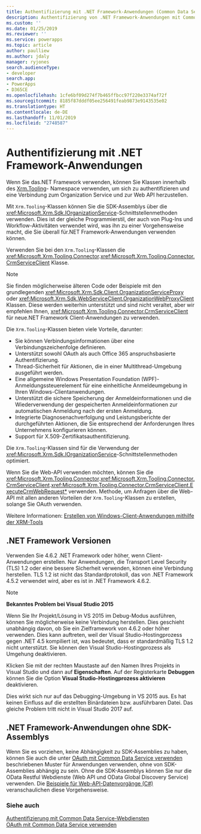 ```yaml
---
title: Authentifizierung mit .NET Framework-Anwendungen (Common Data Service) | Microsoft-Dokumentation
description: Authentifizierung von .NET Framework-Anwendungen mit Common Data Service
ms.custom: ''
ms.date: 01/25/2019
ms.reviewer: ''
ms.service: powerapps
ms.topic: article
author: paulliew
ms.author: jdaly
manager: ryjones
search.audienceType:
- developer
search.app:
- PowerApps
- D365CE
ms.openlocfilehash: 1cfe6bf09d274f7b465ffbcc97f220e3374af72f
ms.sourcegitcommit: 8185f87dddf05ee256491feab9873e9143535e02
ms.translationtype: HT
ms.contentlocale: de-DE
ms.lasthandoff: 11/01/2019
ms.locfileid: "2748587"
---
```

# <a name="authentication-with-net-framework-applications"></a>Authentifizierung mit .NET Framework-Anwendungen

Wenn Sie das.NET Framework verwenden, können Sie Klassen innerhalb des [Xrm.Tooling](/dotnet/api/?view=dynamics-xrmtooling-ce-9)- Namespace verwenden, um sich zu authentifizieren und eine Verbindung zum Organization Service und zur Web API herzustellen.

Mit `Xrm.Tooling`-Klassen können Sie die SDK-Assemblys über die <xref:Microsoft.Xrm.Sdk.IOrganizationService>-Schnittstellenmethoden verwenden. Dies ist der gleiche Programmierstil, der auch von Plug-Ins und Workflow-Aktivitäten verwendet wird, was ihn zu einer Vorgehensweise macht, die Sie überall für.NET Framework-Anwendungen verwenden können.

Verwenden Sie bei den `Xrm.Tooling`-Klassen die <xref:Microsoft.Xrm.Tooling.Connector>.<xref:Microsoft.Xrm.Tooling.Connector.CrmServiceClient> Klasse.

> [!NOTE]
> Sie finden möglicherweise älteren Code oder Beispiele mit den grundlegenden <xref:Microsoft.Xrm.Sdk.Client.OrganizationServiceProxy> oder <xref:Microsoft.Xrm.Sdk.WebServiceClient.OrganizationWebProxyClient> Klassen. Diese werden weiterhin unterstützt und sind nicht veraltet, aber wir empfehlen Ihnen, <xref:Microsoft.Xrm.Tooling.Connector.CrmServiceClient> für neue.NET Framework Client-Anwendungen zu verwenden.

Die `Xrm.Tooling`-Klassen bieten viele Vorteile, darunter:
- Sie können Verbindungsinformationen über eine Verbindungszeichenfolge definieren.
- Unterstützt sowohl OAuth als auch Office 365 anspruchsbasierte Authentifizierung.
- Thread-Sicherheit für Aktionen, die in einer Multithread-Umgebung ausgeführt werden. 
- Eine allgemeine Windows Presentation Foundation (WPF)-Anmeldungssteuerelement für eine einheitliche Anmeldeumgebung in Ihren Windows-Clientanwendungen.
- Unterstützt die sichere Speicherung der Anmeldeinformationen und die Wiederverwendung der gespeicherten Anmeldeinformationen zur automatischen Anmeldung nach der ersten Anmeldung.
- Integrierte Diagnosenachverfolgung und Leistungsberichte der durchgeführten Aktionen, die Sie entsprechend der Anforderungen Ihres Unternehmens konfigurieren können.
- Support für X.509-Zertifikatsauthentifizierung.

Die `Xrm.Tooling`-Klassen sind für die Verwendung der <xref:Microsoft.Xrm.Sdk.IOrganizationService>-Schnittstellenmethoden optimiert. 

Wenn Sie die Web-API verwenden möchten, können Sie die <xref:Microsoft.Xrm.Tooling.Connector>.<xref:Microsoft.Xrm.Tooling.Connector.CrmServiceClient>.<xref:Microsoft.Xrm.Tooling.Connector.CrmServiceClient.ExecuteCrmWebRequest*> verwenden. Methode, um Anfragen über die Web-API mit allen anderen Vorteilen der `Xrm.Tooling`-Klassen zu erstellen, solange Sie OAuth verwenden.

Weitere Informationen: [Erstellen von Windows-Client-Anwendungen mithilfe der XRM-Tools](xrm-tooling/build-windows-client-applications-xrm-tools.md)


## <a name="net-framework-versions"></a>.NET Framework Versionen

Verwenden Sie 4.6.2 .NET Framework oder höher, wenn Client-Anwendungen erstellen. Nur Anwendungen, die Transport Level Security (TLS) 1.2 oder eine bessere Sicherheit verwenden, können eine Verbindung herstellen. TLS 1.2 ist nicht das Standardprotokoll, das von .NET Framework 4.5.2 verwendet wird, aber es ist in .NET Framework 4.6.2.

> [!NOTE]
> **Bekanntes Problem bei Visual Studio 2015**
> 
> Wenn Sie Ihr Projekt/Lösung in VS 2015 im Debug-Modus ausführen, können Sie möglicherweise keine Verbindung herstellen. Dies geschieht unabhängig davon, ob Sie ein Zielframework von 4.6.2 oder höher verwenden. Dies kann auftreten, weil der Visual Studio-Hostingprozess gegen .NET 4.5 kompiliert ist, was bedeutet, dass er standardmäßig TLS 1.2 nicht unterstützt. Sie können den Visual Studio-Hostingprozess als Umgehung deaktivieren. 
>
> Klicken Sie mit der rechten Maustaste auf den Namen Ihres Projekts in Visual Studio und dann auf **Eigenschaften**. Auf der Registerkarte **Debuggen** können Sie die Option **Visual Studio-Hostingprozess aktivieren** deaktivieren. 
>
> Dies wirkt sich nur auf das Debugging-Umgebung in VS 2015 aus. Es hat keinen Einfluss auf die erstellten Binärdateien bzw. ausführbaren Datei. Das gleiche Problem tritt nicht in Visual Studio 2017 auf.

## <a name="net-framework-applications-without-sdk-assemblies"></a>.NET Framework-Anwendungen ohne SDK-Assemblys

Wenn Sie es vorziehen, keine Abhängigkeit zu SDK-Assemblies zu haben, können Sie auch die unter [OAuth mit Common Data Service verwenden](authenticate-oauth.md) beschriebenen Muster für Anwendungen verwenden, ohne von SDK-Assemblies abhängig zu sein. Ohne die SDK-Assemblys können Sie nur die OData Restful Webdienste (Web API und OData Global Discovery Service) verwenden. Die [Beispiele für Web-API-Datenvorgänge (C#)](webapi/web-api-samples-csharp.md) veranschaulichen diese Vorgehensweise.

### <a name="see-also"></a>Siehe auch

[Authentifizierung mit Common Data Service-Webdiensten](authentication.md)<br />
[OAuth mit Common Data Service verwenden](authenticate-oauth.md)

